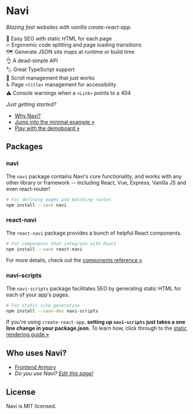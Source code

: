 Navi
====

*Blazing fast websites with vanilla create-react-app.*

🚀 Easy SEO with static HTML for each page<br />
🔥 Ergonomic code splitting and page loading transitions<br />
🗺️ Generate JSON site maps at runtime or build time<br />
👌 A dead-simple API<br />
🏷️ Great TypeScript support<br />
📜 Scroll management that just works<br />
♿️ Page `<title>` management for accessibility<br />
⚠️ Console warnings when a `<Link>` points to a 404<br />

*Just getting started?*

- [Why Navi?](/motivation)
- [Jump into the minimal example &raquo;](/guides/minimal-example)
- [Play with the demoboard &raquo;](https://frontarm.com/demoboard/?id=1229d493-ffaf-4133-b384-0f7dfec85af5)

<!-- - [Start a project with create-navi-app &raquo;]() -->

Packages
--------

### navi

The `navi` package contains Navi's core functionality, and works with any other library or framework -- including React, Vue, Express, Vanilla JS and even react-router!

```bash
# For defining pages and matching routes
npm install --save navi
```


### react-navi

The `react-navi` package provides a bunch of helpful React components.

```bash
# For components that integrate with React
npm install --save react-navi
```

For more details, check out the [components reference &raquo;](/reference/react-components)


### navi-scripts

The `navi-scripts` package facilitates SEO by generating static HTML for each of your app's pages.

```bash
# For static site generation
npm install --save-dev navi-scripts
```

If you're using `create-react-app`, **setting up `navi-scripts` just takes a one line change in your package.json**. To learn how, click through to the [static rendering guide &raquo;](/guides/static-rendering)

<!--
### create-navi-app

TODO

- it's easy to set up a navi app using create-react-app, you only need to make 3 changes
- the first time you create a navi app, it's worth making those changes yourself, as it helps you build understanding
- but the next time? save yourself the time and just use create-navi-app. it generates an app that:

- has the navi, react-navi and navi-scripts packages pre-installed
- has the `build` script configured to output static html
- comes with a `/pages` directory and an index route
- renders the current route within `<App>`
- adds the required bootstrap code to `index.js`
-->

Who uses Navi?
--------------

- [Frontend Armory](https://frontarm.com)
- *Do you use Navi? [Edit this page!](https://github.com/frontarm/navi/edit/master/packages/website/src/pages/start-here.md)*


License
-------

Navi is MIT licensed.

